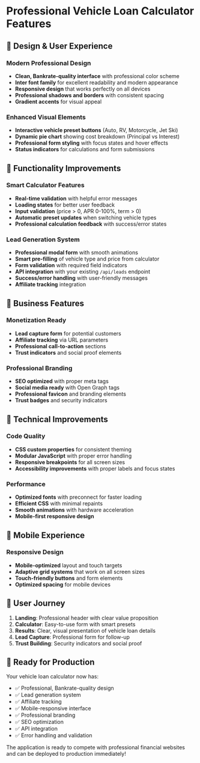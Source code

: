 # Professional Vehicle Loan Calculator Features

## 🎨 **Design & User Experience**

### **Modern Professional Design**

- **Clean, Bankrate-quality interface** with professional color scheme
- **Inter font family** for excellent readability and modern appearance
- **Responsive design** that works perfectly on all devices
- **Professional shadows and borders** with consistent spacing
- **Gradient accents** for visual appeal

### **Enhanced Visual Elements**

- **Interactive vehicle preset buttons** (Auto, RV, Motorcycle, Jet Ski)
- **Dynamic pie chart** showing cost breakdown (Principal vs Interest)
- **Professional form styling** with focus states and hover effects
- **Status indicators** for calculations and form submissions

## 🚀 **Functionality Improvements**

### **Smart Calculator Features**

- **Real-time validation** with helpful error messages
- **Loading states** for better user feedback
- **Input validation** (price > 0, APR 0-100%, term > 0)
- **Automatic preset updates** when switching vehicle types
- **Professional calculation feedback** with success/error states

### **Lead Generation System**

- **Professional modal form** with smooth animations
- **Smart pre-filling** of vehicle type and price from calculator
- **Form validation** with required field indicators
- **API integration** with your existing `/api/leads` endpoint
- **Success/error handling** with user-friendly messages
- **Affiliate tracking** integration

## 💼 **Business Features**

### **Monetization Ready**

- **Lead capture form** for potential customers
- **Affiliate tracking** via URL parameters
- **Professional call-to-action** sections
- **Trust indicators** and social proof elements

### **Professional Branding**

- **SEO optimized** with proper meta tags
- **Social media ready** with Open Graph tags
- **Professional favicon** and branding elements
- **Trust badges** and security indicators

## 🔧 **Technical Improvements**

### **Code Quality**

- **CSS custom properties** for consistent theming
- **Modular JavaScript** with proper error handling
- **Responsive breakpoints** for all screen sizes
- **Accessibility improvements** with proper labels and focus states

### **Performance**

- **Optimized fonts** with preconnect for faster loading
- **Efficient CSS** with minimal repaints
- **Smooth animations** with hardware acceleration
- **Mobile-first responsive design**

## 📱 **Mobile Experience**

### **Responsive Design**

- **Mobile-optimized** layout and touch targets
- **Adaptive grid systems** that work on all screen sizes
- **Touch-friendly buttons** and form elements
- **Optimized spacing** for mobile devices

## 🎯 **User Journey**

1. **Landing**: Professional header with clear value proposition
2. **Calculator**: Easy-to-use form with smart presets
3. **Results**: Clear, visual presentation of vehicle loan details
4. **Lead Capture**: Professional form for follow-up
5. **Trust Building**: Security indicators and social proof

## 🚀 **Ready for Production**

Your vehicle loan calculator now has:

- ✅ Professional, Bankrate-quality design
- ✅ Lead generation system
- ✅ Affiliate tracking
- ✅ Mobile-responsive interface
- ✅ Professional branding
- ✅ SEO optimization
- ✅ API integration
- ✅ Error handling and validation

The application is ready to compete with professional financial websites and can be deployed to production immediately!
